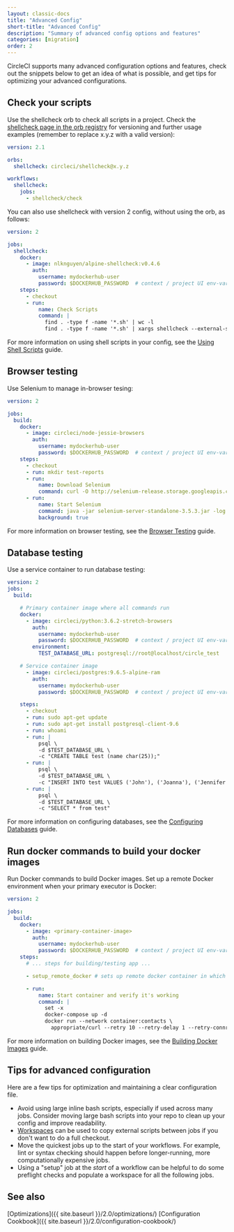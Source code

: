 ```yaml
---
layout: classic-docs
title: "Advanced Config"
short-title: "Advanced Config"
description: "Summary of advanced config options and features"
categories: [migration]
order: 2
---
```


CircleCI supports many advanced configuration options and features, check out the snippets below to get an idea of what is possible, and get tips for optimizing your advanced configurations.

## Check your scripts

Use the shellcheck orb to check all scripts in a project. Check the [shellcheck page in the orb registry](https://circleci.com/developer/orbs/orb/circleci/shellcheck) for versioning and further usage examples (remember to replace x.y.z with a valid version):

```yaml
version: 2.1

orbs:
  shellcheck: circleci/shellcheck@x.y.z

workflows:
  shellcheck:
    jobs:
      - shellcheck/check
```

You can also use shellcheck with version 2 config, without using the orb, as follows:

```yaml
version: 2

jobs:
  shellcheck:
    docker:
      - image: nlknguyen/alpine-shellcheck:v0.4.6
        auth:
          username: mydockerhub-user
          password: $DOCKERHUB_PASSWORD  # context / project UI env-var reference
    steps:
      - checkout
      - run:
          name: Check Scripts
          command: |
            find . -type f -name '*.sh' | wc -l
            find . -type f -name '*.sh' | xargs shellcheck --external-sources
```

For more information on using shell scripts in your config, see the [Using Shell Scripts]({{site.baseurl}}/2.0/using-shell-scripts/) guide.

## Browser testing

Use Selenium to manage in-browser tesing:

```yaml
version: 2

jobs:
  build:
    docker:
      - image: circleci/node-jessie-browsers
        auth:
          username: mydockerhub-user
          password: $DOCKERHUB_PASSWORD  # context / project UI env-var reference
    steps:
      - checkout
      - run: mkdir test-reports
      - run:
          name: Download Selenium
          command: curl -O http://selenium-release.storage.googleapis.com/3.5/selenium-server-standalone-3.5.3.jar
      - run:
          name: Start Selenium
          command: java -jar selenium-server-standalone-3.5.3.jar -log test-reports/selenium.log
          background: true
```

For more information on browser testing, see the [Browser Testing]({{site.baseurl}}/2.0/browser-testing/) guide.

## Database testing

Use a service container to run database testing:

``` yaml
version: 2
jobs:
  build:

    # Primary container image where all commands run
    docker:
      - image: circleci/python:3.6.2-stretch-browsers
        auth:
          username: mydockerhub-user
          password: $DOCKERHUB_PASSWORD  # context / project UI env-var reference
        environment:
          TEST_DATABASE_URL: postgresql://root@localhost/circle_test

    # Service container image
      - image: circleci/postgres:9.6.5-alpine-ram
        auth:
          username: mydockerhub-user
          password: $DOCKERHUB_PASSWORD  # context / project UI env-var reference

    steps:
      - checkout
      - run: sudo apt-get update
      - run: sudo apt-get install postgresql-client-9.6
      - run: whoami
      - run: |
          psql \
          -d $TEST_DATABASE_URL \
          -c "CREATE TABLE test (name char(25));"
      - run: |
          psql \
          -d $TEST_DATABASE_URL \
          -c "INSERT INTO test VALUES ('John'), ('Joanna'), ('Jennifer');"
      - run: |
          psql \
          -d $TEST_DATABASE_URL \
          -c "SELECT * from test"
```

For more information on configuring databases, see the [Configuring Databases]({{site.baseurl}}/2.0/databases/) guide.

## Run docker commands to build your docker images

Run Docker commands to build Docker images. Set up a remote Docker environment when your primary executor is Docker:

``` yaml
version: 2

jobs:
  build:
    docker:
      - image: <primary-container-image>
        auth:
          username: mydockerhub-user
          password: $DOCKERHUB_PASSWORD  # context / project UI env-var reference
    steps:
      # ... steps for building/testing app ...

      - setup_remote_docker # sets up remote docker container in which all docker commands will be run

      - run:
          name: Start container and verify it's working
          command: |
            set -x
            docker-compose up -d
            docker run --network container:contacts \
              appropriate/curl --retry 10 --retry-delay 1 --retry-connrefused http://localhost:8080/contacts/test

```

For more information on building Docker images, see the [Building Docker Images]({{site.baseurl}}/2.0/building-docker-images/) guide.

## Tips for advanced configuration

Here are a few tips for optimization and maintaining a clear configuration file.

- Avoid using large inline bash scripts, especially if used across many jobs. Consider moving large bash scripts into your repo to clean up your config and improve readability.
- [Workspaces]({{site.baseurl}}/2.0/workflows/#using-workspaces-to-share-data-among-jobs) can be used to copy external scripts between jobs if you don't want to do a full checkout.
- Move the quickest jobs up to the start of your workflows. For example, lint or syntax checking should happen before longer-running, more computationally expensive jobs.
- Using a "setup" job at the _start_ of a workflow can be helpful to do some preflight checks and populate a workspace for all the following jobs.


## See also

[Optimizations]({{ site.baseurl }}/2.0/optimizations/)
[Configuration Cookbook]({{ site.baseurl }}/2.0/configuration-cookbook/)

